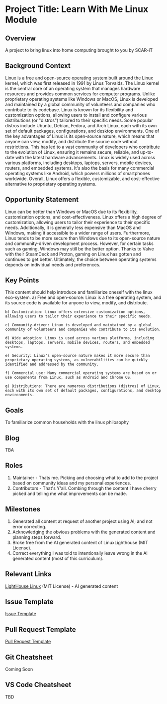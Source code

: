 # Project Title: Learn With Me Linux Module 

## Overview
A project to bring linux into home computing brought to you by SCAR-iT

## Background Context
Linux is a free and open-source operating system built around the Linux kernel, which was first released in 1991 by Linus Torvalds. The Linux kernel is the central core of an operating system that manages hardware resources and provides common services for computer programs. Unlike proprietary operating systems like Windows or MacOS, Linux is developed and maintained by a global community of volunteers and companies who contribute to its codebase. Linux is known for its flexibility and customization options, allowing users to install and configure various distributions (or "distros") tailored to their specific needs. Some popular distros include Ubuntu, Debian, Fedora, and Arch Linux, each with its own set of default packages, configurations, and desktop environments. One of the key advantages of Linux is its open-source nature, which means that anyone can view, modify, and distribute the source code without restrictions. This has led to a vast community of developers who contribute to the evolution of Linux, ensuring it remains secure, reliable, and up-to-date with the latest hardware advancements. Linux is widely used across various platforms, including desktops, laptops, servers, mobile devices, routers, and embedded systems. It's also the basis for many commercial operating systems like Android, which powers millions of smartphones worldwide. Overall, Linux offers a flexible, customizable, and cost-effective alternative to proprietary operating systems.

## Opportunity Statement
Linux can be better than Windows or MacOS due to its flexibility, customization options, and cost-effectiveness. Linux offers a high degree of customization, allowing users to tailor their experience to their specific needs. Additionally, it is generally less expensive than MacOS and Windows, making it accessible to a wider range of users. Furthermore, Linux tends to be more secure than Windows due to its open-source nature and community-driven development process. However, for certain tasks such as gaming, Windows may still be the better option. Thanks to Valve with their SteamDeck and Proton, gaming on Linux has gotten and continues to get better. Ultimately, the choice between operating systems depends on individual needs and preferences.

## Key Points
This content should help introduce and familiarize oneself with the linux eco-system. 
    a) Free and open-source: Linux is a free operating system, and its source code is available for anyone to view, modify, and distribute.

    b) Customization: Linux offers extensive customization options, allowing users to tailor their experience to their specific needs.

    c) Community-driven: Linux is developed and maintained by a global community of volunteers and companies who contribute to its evolution.

    d) Wide adoption: Linux is used across various platforms, including desktops, laptops, servers, mobile devices, routers, and embedded systems.

    e) Security: Linux's open-source nature makes it more secure than proprietary operating systems, as vulnerabilities can be quickly identified and addressed by the community.

    f) Commercial use: Many commercial operating systems are based on or use components from Linux, such as Android and Chrome OS.

    g) Distributions: There are numerous distributions (distros) of Linux, each with its own set of default packages, configurations, and desktop environments.

## Goals
To familiarize common households with the linux philosophy

## Blog
TBA
 
## Roles
1. Maintainer - Thats me.  Picking and choosing what to add to the project based on community ideas and my personal experiences.
2. Contributors - That's Y'all.  Combing through the content I have cherry picked and telling me what improvements can be made.

## Milestones
1. Generated all content at request of another project using AI; and not error correcting.
2. Acknowledging the obvious problems with the generated content and planning steps forward.
3. Broke free from the AI generated content of LinuxLighthouse (MIT License).
4. Correct everything I was told to intentionally leave wrong in the AI generated content (most of this curriculum).

## Relevant Links
[LightHouse Linux](https://github.com/jajunk/LightHouseLinuxMasterMDFiles/) (MIT License) - AI generated content

## Issue Template
[Issue Template](./IssueTemplate.md)

## Pull Request Template
[Pull Request Template](./PullRequestTemplate.md)

## Git Cheatsheet
Coming Soon

## VS Code Cheatsheet
TBD
